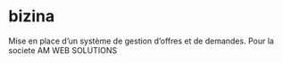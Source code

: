 # bizina
Mise en place d’un système de gestion d’offres et de demandes. Pour la societe AM WEB SOLUTIONS